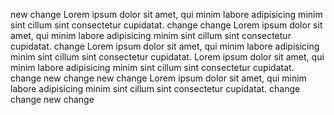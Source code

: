 new change
Lorem ipsum dolor sit amet, qui minim labore adipisicing minim sint cillum sint consectetur cupidatat.
change
change
Lorem ipsum dolor sit amet, qui minim labore adipisicing minim sint cillum sint consectetur cupidatat.
change
Lorem ipsum dolor sit amet, qui minim labore adipisicing minim sint cillum sint consectetur cupidatat.
Lorem ipsum dolor sit amet, qui minim labore adipisicing minim sint cillum sint consectetur cupidatat.
change
new change
new change
Lorem ipsum dolor sit amet, qui minim labore adipisicing minim sint cillum sint consectetur cupidatat.
change
change
new change
